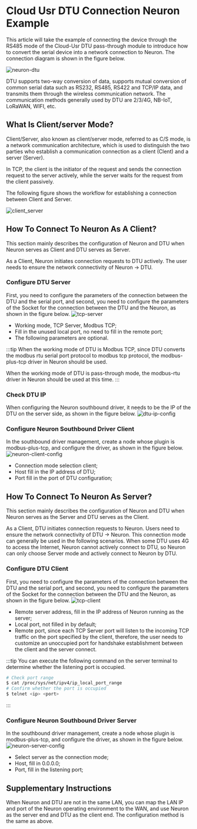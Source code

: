 # Cloud Usr DTU Connection Neuron Example

This article will take the example of connecting the device through the RS485 mode of the Cloud-Usr DTU pass-through module to introduce how to convert the serial device into a network connection to Neuron. The connection diagram is shown in the figure below.

![neuron-dtu](./assets/neuron-dtu.png)

DTU supports two-way conversion of data, supports mutual conversion of common serial data such as RS232, RS485, RS422 and TCP/IP data, and transmits them through the wireless communication network. The communication methods generally used by DTU are 2/3/4G, NB-IoT, LoRaWAN, WIFI, etc.

## What Is Client/server Mode?

Client/Server, also known as client/server mode, referred to as C/S mode, is a network communication architecture, which is used to distinguish the two parties who establish a communication connection as a client (Clent) and a server (Server).

In TCP, the client is the initiator of the request and sends the connection request to the server actively, while the server waits for the request from the client passively.

The following figure shows the workflow for establishing a connection between Client and Server.

![client_server](./assets/client_server.png)

## How To Connect To Neuron As A Client?

This section mainly describes the configuration of Neuron and DTU when Neuron serves as Client and DTU serves as Server.

As a Client, Neuron initiates connection requests to DTU actively. The user needs to ensure the network connectivity of Neuron -> DTU.

### Configure DTU Server

First, you need to configure the parameters of the connection between the DTU and the serial port, and second, you need to configure the parameters of the Socket for the connection between the DTU and the Neuron, as shown in the figure below.
![tcp-server](./assets/tcp-server.png)

* Working mode, TCP Server, Modbus TCP;
* Fill in the unused local port, no need to fill in the remote port;
* The following parameters are optional.

:::tip
When the working mode of DTU is Modbus TCP, since DTU converts the modbus rtu serial port protocol to modbus tcp protocol, the modbus-plus-tcp driver in Neuron should be used.

When the working mode of DTU is pass-through mode, the modbus-rtu driver in Neuron should be used at this time.
:::

### Check DTU IP

When configuring the Neuron southbound driver, it needs to be the IP of the DTU on the server side, as shown in the figure below.
![dtu-ip-config](./assets/dtu-ip-config.png)

### Configure Neuron Southbound Driver Client

In the southbound driver management, create a node whose plugin is modbus-plus-tcp, and configure the driver, as shown in the figure below.
![neuron-client-config](./assets/neuron-client-config.png)

* Connection mode selection client;
* Host fill in the IP address of DTU;
* Port fill in the port of DTU configuration;

## How To Connect To Neuron As Server?

This section mainly describes the configuration of Neuron and DTU when Neuron serves as the Server and DTU serves as the Client.

As a Client, DTU initiates connection requests to Neuron. Users need to ensure the network connectivity of DTU -> Neuron. This connection mode can generally be used in the following scenarios. When some DTU uses 4G to access the Internet, Neuron cannot actively connect to DTU, so Neuron can only choose Server mode and actively connect to Neuron by DTU.

### Configure DTU Client

First, you need to configure the parameters of the connection between the DTU and the serial port, and second, you need to configure the parameters of the Socket for the connection between the DTU and the Neuron, as shown in the figure below.
![tcp-client](./assets/tcp-client.png)

* Remote server address, fill in the IP address of Neuron running as the server;
* Local port, not filled in by default;
* Remote port, since each TCP Server port will listen to the incoming TCP traffic on the port specified by the client, therefore, the user needs to customize an unoccupied port for handshake establishment between the client and the server connect.

:::tip
You can execute the following command on the server terminal to determine whether the listening port is occupied.

```bash
# Check port range
$ cat /proc/sys/net/ipv4/ip_local_port_range
# Confirm whether the port is occupied
$ telnet <ip> <port>
```
:::

### Configure Neuron Southbound Driver Server

In the southbound driver management, create a node whose plugin is modbus-plus-tcp, and configure the driver, as shown in the figure below.
![neuron-server-config](./assets/neuron-server-config.png)

* Select server as the connection mode;
* Host, fill in 0.0.0.0;
* Port, fill in the listening port;

## Supplementary Instructions

When Neuron and DTU are not in the same LAN, you can map the LAN IP and port of the Neuron operating environment to the WAN, and use Neuron as the server end and DTU as the client end. The configuration method is the same as above.
